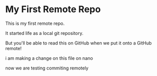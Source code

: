# My First Remote Repo

This is my first remote repo.

It started life as a local git repository.

But you'll be able to read this on GitHub when we put it onto a GitHub remote!

i am making                        a change on this file on nano

now we are testing commiting remotely 
